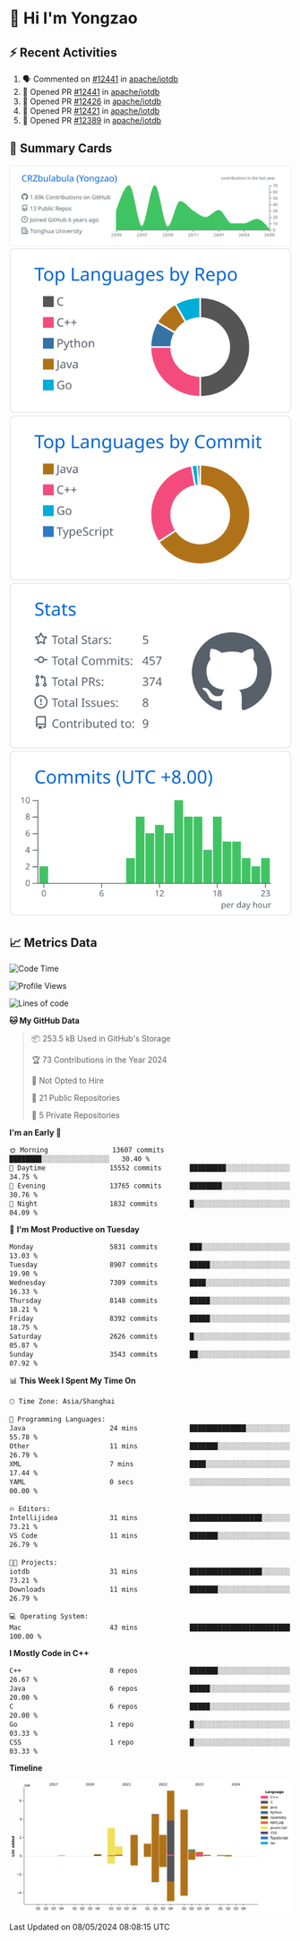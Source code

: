 # 👋 Hi I'm Yongzao

## ⚡ Recent Activities
<!--START_SECTION:activity-->
1. 🗣 Commented on [#12441](https://github.com/apache/iotdb/pull/12441#issuecomment-2095050533) in [apache/iotdb](https://github.com/apache/iotdb)
2. 💪 Opened PR [#12441](https://github.com/apache/iotdb/pull/12441) in [apache/iotdb](https://github.com/apache/iotdb)
3. 💪 Opened PR [#12426](https://github.com/apache/iotdb/pull/12426) in [apache/iotdb](https://github.com/apache/iotdb)
4. 💪 Opened PR [#12421](https://github.com/apache/iotdb/pull/12421) in [apache/iotdb](https://github.com/apache/iotdb)
5. 💪 Opened PR [#12389](https://github.com/apache/iotdb/pull/12389) in [apache/iotdb](https://github.com/apache/iotdb)
<!--END_SECTION:activity-->

## 🎑 Summary Cards

[![](https://raw.githubusercontent.com/CRZbulabula/CRZbulabula/main/profile-summary-card-output/github/0-profile-details.svg)](https://github.com/vn7n24fzkq/github-profile-summary-cards)
[![](https://raw.githubusercontent.com/CRZbulabula/CRZbulabula/main/profile-summary-card-output/github/1-repos-per-language.svg)](https://github.com/vn7n24fzkq/github-profile-summary-cards) [![](https://raw.githubusercontent.com/CRZbulabula/CRZbulabula/main/profile-summary-card-output/github/2-most-commit-language.svg)](https://github.com/vn7n24fzkq/github-profile-summary-cards)
[![](https://raw.githubusercontent.com/CRZbulabula/CRZbulabula/main/profile-summary-card-output/github/3-stats.svg)](https://github.com/vn7n24fzkq/github-profile-summary-cards) [![](https://raw.githubusercontent.com/CRZbulabula/CRZbulabula/main/profile-summary-card-output/github/4-productive-time.svg)](https://github.com/vn7n24fzkq/github-profile-summary-cards)

## 📈 Metrics Data

<!--START_SECTION:waka-->
![Code Time](http://img.shields.io/badge/Code%20Time-643%20hrs%2036%20mins-blue)

![Profile Views](http://img.shields.io/badge/Profile%20Views-0-blue)

![Lines of code](https://img.shields.io/badge/From%20Hello%20World%20I%27ve%20Written-28.0%20million%20lines%20of%20code-blue)

**🐱 My GitHub Data** 

> 📦 253.5 kB Used in GitHub's Storage 
 > 
> 🏆 73 Contributions in the Year 2024
 > 
> 🚫 Not Opted to Hire
 > 
> 📜 21 Public Repositories 
 > 
> 🔑 5 Private Repositories 
 > 
**I'm an Early 🐤** 

```text
🌞 Morning                13607 commits       ████████░░░░░░░░░░░░░░░░░   30.40 % 
🌆 Daytime                15552 commits       █████████░░░░░░░░░░░░░░░░   34.75 % 
🌃 Evening                13765 commits       ████████░░░░░░░░░░░░░░░░░   30.76 % 
🌙 Night                  1832 commits        █░░░░░░░░░░░░░░░░░░░░░░░░   04.09 % 
```
📅 **I'm Most Productive on Tuesday** 

```text
Monday                   5831 commits        ███░░░░░░░░░░░░░░░░░░░░░░   13.03 % 
Tuesday                  8907 commits        █████░░░░░░░░░░░░░░░░░░░░   19.90 % 
Wednesday                7309 commits        ████░░░░░░░░░░░░░░░░░░░░░   16.33 % 
Thursday                 8148 commits        █████░░░░░░░░░░░░░░░░░░░░   18.21 % 
Friday                   8392 commits        █████░░░░░░░░░░░░░░░░░░░░   18.75 % 
Saturday                 2626 commits        █░░░░░░░░░░░░░░░░░░░░░░░░   05.87 % 
Sunday                   3543 commits        ██░░░░░░░░░░░░░░░░░░░░░░░   07.92 % 
```


📊 **This Week I Spent My Time On** 

```text
🕑︎ Time Zone: Asia/Shanghai

💬 Programming Languages: 
Java                     24 mins             ██████████████░░░░░░░░░░░   55.78 % 
Other                    11 mins             ███████░░░░░░░░░░░░░░░░░░   26.79 % 
XML                      7 mins              ████░░░░░░░░░░░░░░░░░░░░░   17.44 % 
YAML                     0 secs              ░░░░░░░░░░░░░░░░░░░░░░░░░   00.00 % 

🔥 Editors: 
Intellijidea             31 mins             ██████████████████░░░░░░░   73.21 % 
VS Code                  11 mins             ███████░░░░░░░░░░░░░░░░░░   26.79 % 

🐱‍💻 Projects: 
iotdb                    31 mins             ██████████████████░░░░░░░   73.21 % 
Downloads                11 mins             ███████░░░░░░░░░░░░░░░░░░   26.79 % 

💻 Operating System: 
Mac                      43 mins             █████████████████████████   100.00 % 
```

**I Mostly Code in C++** 

```text
C++                      8 repos             ███████░░░░░░░░░░░░░░░░░░   26.67 % 
Java                     6 repos             █████░░░░░░░░░░░░░░░░░░░░   20.00 % 
C                        6 repos             █████░░░░░░░░░░░░░░░░░░░░   20.00 % 
Go                       1 repo              █░░░░░░░░░░░░░░░░░░░░░░░░   03.33 % 
CSS                      1 repo              █░░░░░░░░░░░░░░░░░░░░░░░░   03.33 % 
```



**Timeline**

![Lines of Code chart](https://raw.githubusercontent.com/CRZbulabula/CRZbulabula/main/assets/bar_graph.png)


 Last Updated on 08/05/2024 08:08:15 UTC
<!--END_SECTION:waka-->

